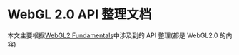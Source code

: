 # WebGL 2.0 API 整理文档
本文主要根据[WebGL2 Fundamentals](https://webgl2fundamentals.org/)中涉及到的 API 整理(都是 WebGL2.0 的内容)


